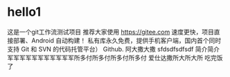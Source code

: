 # hello1
这是一个git工作流测试项目
推荐大家使用 https://gitee.com 速度更快，项目直接部署、Android 自动构建！ 私有库永久免费，提供手机客户端，国内首个同时支持 Git 和 SVN 的代码托管平台） Github.
阿大撒大撒
sfdsdfsdfsdf
简介简介军军军军军军军军军军军所多付所多付所多付所多付
爱仕达撒所大所大所
吃完饭了
